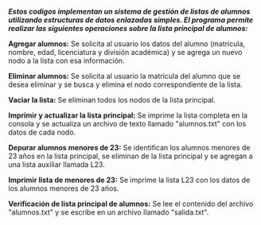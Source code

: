 ***Estos codigos implementan un sistema de gestión de listas de alumnos utilizando estructuras de datos enlazadas simples. El programa permite realizar las siguientes operaciones sobre la lista principal de alumnos:***

**Agregar alumnos:** Se solicita al usuario los datos del alumno (matrícula, nombre, edad, licenciatura y división académica) y se agrega un nuevo nodo a la lista con esa información.

**Eliminar alumnos:** Se solicita al usuario la matrícula del alumno que se desea eliminar y se busca y elimina el nodo correspondiente de la lista.

**Vaciar la lista:** Se eliminan todos los nodos de la lista principal.

**Imprimir y actualizar la lista principal:** Se imprime la lista completa en la consola y se actualiza un archivo de texto llamado "alumnos.txt" con los datos de cada nodo.

**Depurar alumnos menores de 23:** Se identifican los alumnos menores de 23 años en la lista principal, se eliminan de la lista principal y se agregan a una lista auxiliar llamada L23.

**Imprimir lista de menores de 23:** Se imprime la lista L23 con los datos de los alumnos menores de 23 años.

**Verificación de lista principal de alumnos:** Se lee el contenido del archivo "alumnos.txt" y se escribe en un archivo llamado "salida.txt".

